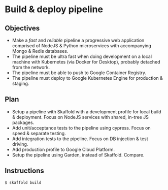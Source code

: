 # Build & deploy pipeline

## Objectives

- Make a *fast* and *reliable* pipeline a progressive web application comprised of NodeJS & Python microservices with accompanying Mongo & Redis databases.
- The pipeline must be ultra fast when doing development on a local machine with Kubernetes (via Docker for Desktop), probably detached from the network.
- The pipeline must be able to push to Google Container Registry.
- The pipeline must deploy to Google Kubernetes Engine for production & staging.

## Plan

- Setup a pipeline with Skaffold with a development profile for local build & deployment.  Focus on NodeJS services with shared, in-tree JS packages.
- Add unit/acceptance tests to the pipeline using cypress.  Focus on speed & separate testing.
- Add integration tests to the pipeline.  Focus on DB injection & test driving.
- Add production profile to Google Cloud Platform.
- Setup the pipeline using Garden, instead of Skaffold.  Compare.

## Instructions

    $ skaffold build
